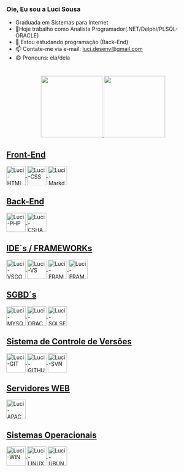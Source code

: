 ### Oie, Eu sou a Luci Sousa

*  Graduada em Sistemas para Internet 
* 🔭Hoje trabalho como Analista Programador(.NET/Delphi/PLSQL-ORACLE)
* 🌱 Estou estudando programação (Back-End)
* 📫 Contate-me via e-mail: luci.desenv@gmail.com
* 😄 Pronouns: ela/dela

#
<div align="center">
   <a href="https://github.com/marialucis">
   <img height="160em" src="https://github-readme-stats.vercel.app/api?username=marialucis&show_icons=true&theme=dracula&include_all_commits=true&count_private=true"/>
   <img height="160em" src="https://github-readme-stats.vercel.app/api/top-langs/?username=marialucis&layout=compact&langs_count=7&theme=dracula"/>
</div>
  
<div style="display: inline_block">
    <h2>Front-End</h2>
    <img align="center" alt="Luci-HTML" height="50" width="50"  src="https://cdn.jsdelivr.net/gh/devicons/devicon/icons/html5/html5-original-wordmark.svg" />
    <img align="center" alt="Luci-CSS" height="50" width="50"   src="https://cdn.jsdelivr.net/gh/devicons/devicon/icons/css3/css3-original-wordmark.svg" />
   <img align="center" alt="Luci-Markdown" height="50" width="50" src="https://cdn.jsdelivr.net/gh/devicons/devicon/icons/markdown/markdown-original.svg" />
</div>
  
<div style="display: inline_block">
     <h2>Back-End</h2>
     <img align="center" alt="Luci-PHP" height="50" width="50"   src="https://cdn.jsdelivr.net/gh/devicons/devicon/icons/php/php-original.svg" />
     <img align="center" alt="Luci-CSHARP" height="50" width="50"   src="https://cdn.jsdelivr.net/gh/devicons/devicon/icons/csharp/csharp-original.svg" /> 
</div>
   
   
<div style="display: inline_block">
      <h2>IDE´s / FRAMEWORKs</h2>
     <img align="center" alt="Luci-VSCODE" height="50" width="50" src="https://cdn.jsdelivr.net/gh/devicons/devicon/icons/vscode/vscode-original-wordmark.svg"/> 
     <img align="center" alt="Luci-VS" height="50" width="50" src="https://cdn.jsdelivr.net/gh/devicons/devicon/icons/visualstudio/visualstudio-plain-wordmark.svg" />
     <img align="center" alt="Luci-FRAMEWORK.NET" height="50" width="50" src="https://cdn.jsdelivr.net/gh/devicons/devicon/icons/dot-net/dot-net-original-wordmark.svg"/>
       <img align="center" alt="Luci-FRAMEWORK.NETcore" height="50" width="50" src="https://cdn.jsdelivr.net/gh/devicons/devicon/icons/dotnetcore/dotnetcore-original.svg" />
</div>

   
<div style= "display: inline_block">
   <h2>SGBD´s</h2>
   <img align="center" alt="Luci-MYSQL" height="50" width="50" src="https://cdn.jsdelivr.net/gh/devicons/devicon/icons/mysql/mysql-original-wordmark.svg" />
   <img align="center" alt="Luci-ORACLE" height="50" width="50" src="https://cdn.jsdelivr.net/gh/devicons/devicon/icons/oracle/oracle-original.svg" />
   <img align="center" alt="Luci-SQLSERVER" height="50" width="50" src="https://cdn.jsdelivr.net/gh/devicons/devicon/icons/microsoftsqlserver/microsoftsqlserver-plain-wordmark.svg" />
</div>   
  
<div style="display: inline_block">
     <h2>Sistema de Controle de Versões</h2>
     <img align="center" alt="Luci-GIT" height="50" width="50"   src="https://cdn.jsdelivr.net/gh/devicons/devicon/icons/git/git-original-wordmark.svg" />
     <img align="center" alt="Luci-GITHUB" height="50" width="50" src="https://cdn.jsdelivr.net/gh/devicons/devicon/icons/github/github-original-wordmark.svg" />
     <img align="center" alt="Luci-SVN" height="50" width="50" src="https://cdn.jsdelivr.net/gh/devicons/devicon/icons/tortoisegit/tortoisegit-line.svg" />
</div>
  
<div style="display: inline_block">
    <h2>Servidores WEB</h2> 
    <img align="center" alt="Luci-APACHE" height="50" width="50" src="https://cdn.jsdelivr.net/gh/devicons/devicon/icons/apache/apache-original-wordmark.svg">  
</div>

<div style="display: inline_block">
      <h2>Sistemas Operacionais</h2>
      <img align="center" alt="Luci-WIN" height="50" width="50" src="https://cdn.jsdelivr.net/gh/devicons/devicon/icons/windows8/windows8-original.svg" />
      <img align="center" alt="Luci-LINUX" height="50" width="50" src="https://cdn.jsdelivr.net/gh/devicons/devicon/icons/linux/linux-original.svg" />
      <img align="center" alt="Luci-UBUNTU" height="50" width="50" src="https://cdn.jsdelivr.net/gh/devicons/devicon/icons/ubuntu/ubuntu-plain-wordmark.svg" />
</div>      
